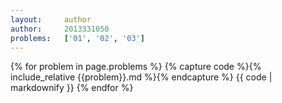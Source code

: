 ```yaml
---
layout:     author
author:     2013331050
problems:   ['01', '02', '03']
---
```



{% for problem in page.problems %}
{% capture code %}{% include_relative {{problem}}.md %}{% endcapture %}
{{ code | markdownify }}
{% endfor %}